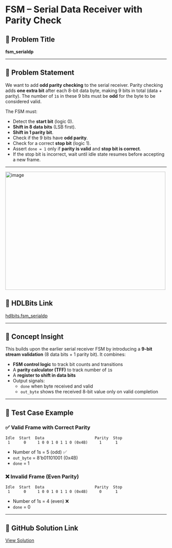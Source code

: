 # FSM – Serial Data Receiver with Parity Check

## 🧠 Problem Title  
**fsm_serialdp**

---

## 📜 Problem Statement  

We want to add **odd parity checking** to the serial receiver. Parity checking adds **one extra bit** after each 8-bit data byte, making 9 bits in total (data + parity). The number of `1`s in these 9 bits must be **odd** for the byte to be considered valid.

The FSM must:
- Detect the **start bit** (logic 0).
- **Shift in 8 data bits** (LSB first).
- **Shift in 1 parity bit**.
- Check if the 9 bits have **odd parity**.
- Check for a correct **stop bit** (logic 1).
- Assert `done = 1` only if **parity is valid** and **stop bit is correct**.
- If the stop bit is incorrect, wait until idle state resumes before accepting a new frame.
---

<img width="500" height="368" alt="image" src="https://github.com/user-attachments/assets/8da50d73-6e20-45b0-9c00-1319e09944b0" />

## 🔗 HDLBits Link  
[hdlbits.fsm_serialdp](https://hdlbits.01xz.net/wiki/Fsm_serialdp)

---

## 📌 Concept Insight  

This builds upon the earlier serial receiver FSM by introducing a **9-bit stream validation** (8 data bits + 1 parity bit). It combines:
- **FSM control logic** to track bit counts and transitions
- A **parity calculator (TFF)** to track number of `1`s
- A **register to shift in data bits**
- Output signals:
  - `done` when byte received and valid
  - `out_byte` shows the received 8-bit value only on valid completion

---

## 🧪 Test Case Example  

### ✅ Valid Frame with Correct Parity  
```
Idle  Start  Data                      Parity  Stop
 1      0     1 0 0 1 0 1 1 0 (0x4B)     1      1
```
- Number of 1s = 5 (odd) ✅  
- `out_byte` = 8'b01101001 (0x4B)  
- `done` = 1

### ❌ Invalid Frame (Even Parity)  
```
Idle  Start  Data                      Parity  Stop
 1      0     1 0 0 1 0 1 1 0 (0x4B)     0      1
```
- Number of 1s = 4 (even) ❌  
- `done` = 0

---

## 📁 GitHub Solution Link  
[View Solution](https://github.com/EswarAdithya011/HDLBits/blob/main/Problem%20Sets/3.%20Circuits/Sequential%20logic/3.9%20Finite%20State%20Machines/3.9.19%20Serial%20receiver%20with%20parity%20checking/fsm_serialdp.v)
